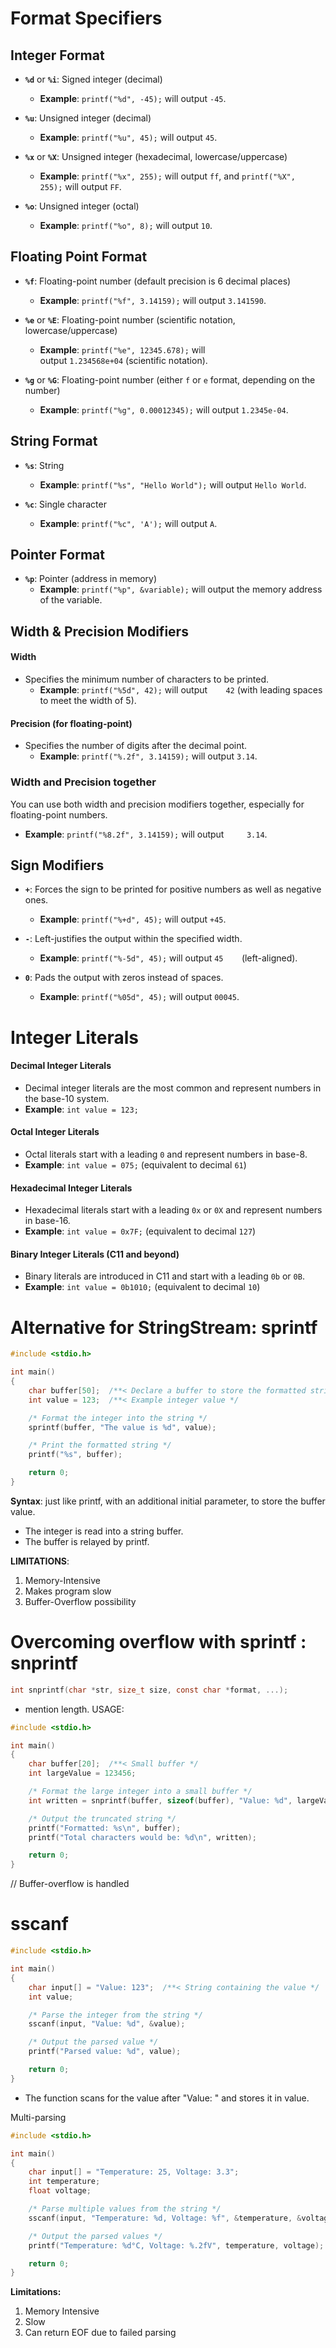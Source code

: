 # Format Specifiers
## Integer Format
- **`%d`** or **`%i`**: Signed integer (decimal)
    - **Example**: `printf("%d", -45);` will output `-45`.
	
- **`%u`**: Unsigned integer (decimal)
    - **Example**: `printf("%u", 45);` will output `45`.
	
- **`%x`** or **`%X`**: Unsigned integer (hexadecimal, lowercase/uppercase)
    - **Example**: `printf("%x", 255);` will output `ff`, and `printf("%X", 255);` will output `FF`.
	
- **`%o`**: Unsigned integer (octal)
    - **Example**: `printf("%o", 8);` will output `10`.

## Floating Point Format
- **`%f`**: Floating-point number (default precision is 6 decimal places)
    - **Example**: `printf("%f", 3.14159);` will output `3.141590`.
	
- **`%e`** or **`%E`**: Floating-point number (scientific notation, lowercase/uppercase)
    - **Example**: `printf("%e", 12345.678);` will output `1.234568e+04` (scientific notation).
	
- **`%g`** or **`%G`**: Floating-point number (either `f` or `e` format, depending on the number)
    - **Example**: `printf("%g", 0.00012345);` will output `1.2345e-04`.

## String Format
- **`%s`**: String
    - **Example**: `printf("%s", "Hello World");` will output `Hello World`.
	
- **`%c`**: Single character
    - **Example**: `printf("%c", 'A');` will output `A`.

## Pointer Format
- **`%p`**: Pointer (address in memory)
    - **Example**: `printf("%p", &variable);` will output the memory address of the variable.

## Width & Precision Modifiers
#### Width
- Specifies the minimum number of characters to be printed.
    - **Example**: `printf("%5d", 42);` will output  `   42` (with leading spaces to meet the width of 5).

#### Precision (for floating-point)
- Specifies the number of digits after the decimal point.
    - **Example**: `printf("%.2f", 3.14159);` will output `3.14`.

### Width and Precision together
You can use both width and precision modifiers together, especially for floating-point numbers.
- **Example**: `printf("%8.2f", 3.14159);` will output  `    3.14`.

## Sign Modifiers
- **`+`**: Forces the sign to be printed for positive numbers as well as negative ones.
    - **Example**: `printf("%+d", 45);` will output `+45`.
	
- **`-`**: Left-justifies the output within the specified width.
    - **Example**: `printf("%-5d", 45);` will output `45   `  (left-aligned).
	
- **`0`**: Pads the output with zeros instead of spaces.
    - **Example**: `printf("%05d", 45);` will output `00045`.

# Integer Literals
#### Decimal Integer Literals
- Decimal integer literals are the most common and represent numbers in the base-10 system.
- **Example**: `int value = 123;`
#### Octal Integer Literals
- Octal literals start with a leading `0` and represent numbers in base-8.
- **Example**: `int value = 075;` (equivalent to decimal `61`)
#### Hexadecimal Integer Literals
- Hexadecimal literals start with a leading `0x` or `0X` and represent numbers in base-16.
- **Example**: `int value = 0x7F;` (equivalent to decimal `127`)
#### Binary Integer Literals (C11 and beyond)
- Binary literals are introduced in C11 and start with a leading `0b` or `0B`.
- **Example**: `int value = 0b1010;` (equivalent to decimal `10`)


# Alternative for StringStream: sprintf
```C
#include <stdio.h>

int main() 
{
    char buffer[50];  /**< Declare a buffer to store the formatted string */
    int value = 123;  /**< Example integer value */

    /* Format the integer into the string */
    sprintf(buffer, "The value is %d", value);

    /* Print the formatted string */
    printf("%s", buffer);

    return 0;
}
```

**Syntax**: just like printf, with an additional initial parameter, to store the buffer value.
- The integer is read into a string buffer.
- The buffer is relayed by printf.

**LIMITATIONS**:
1. Memory-Intensive
2. Makes program slow
3. Buffer-Overflow possibility

# Overcoming overflow with sprintf : snprintf
```C
int snprintf(char *str, size_t size, const char *format, ...);
```
- mention length.
USAGE:
```C
#include <stdio.h>

int main() 
{
    char buffer[20];  /**< Small buffer */
    int largeValue = 123456;

    /* Format the large integer into a small buffer */
    int written = snprintf(buffer, sizeof(buffer), "Value: %d", largeValue);

    /* Output the truncated string */
    printf("Formatted: %s\n", buffer);
    printf("Total characters would be: %d\n", written);

    return 0;
}
```

// Buffer-overflow is handled

#  sscanf
```C
#include <stdio.h>

int main() 
{
    char input[] = "Value: 123";  /**< String containing the value */
    int value;

    /* Parse the integer from the string */
    sscanf(input, "Value: %d", &value);

    /* Output the parsed value */
    printf("Parsed value: %d", value);

    return 0;
}
```
- The function scans for the value after "Value: " and stores it in value.

Multi-parsing
```C
#include <stdio.h>

int main() 
{
    char input[] = "Temperature: 25, Voltage: 3.3";
    int temperature;
    float voltage;

    /* Parse multiple values from the string */
    sscanf(input, "Temperature: %d, Voltage: %f", &temperature, &voltage);

    /* Output the parsed values */
    printf("Temperature: %d°C, Voltage: %.2fV", temperature, voltage);

    return 0;
}
```
**Limitations:**
1. Memory Intensive
2. Slow
3. Can return EOF due to failed parsing